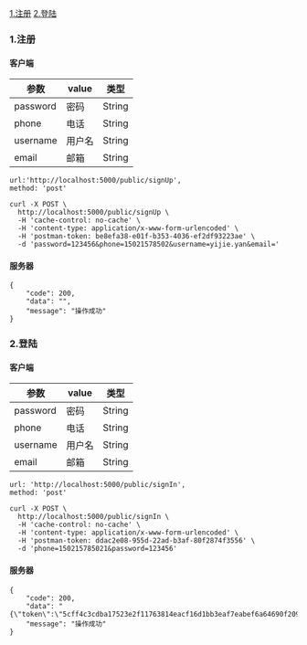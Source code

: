[1.注册](#id1)
[2.登陆](#id2)
### <span id="id1">1.注册</span>
#### 客户端
参数|value|类型|
|----|----|---|
|password|密码|String|
|phone|电话|String|
|username|用户名|String|
|email|邮箱|String|
```
url:'http://localhost:5000/public/signUp',
method: 'post'
```
```
curl -X POST \
  http://localhost:5000/public/signUp \
  -H 'cache-control: no-cache' \
  -H 'content-type: application/x-www-form-urlencoded' \
  -H 'postman-token: be8efa38-e01f-b353-4036-ef2df93223ae' \
  -d 'password=123456&phone=15021578502&username=yijie.yan&email='
```

#### 服务器
```
{
    "code": 200,
    "data": "",
    "message": "操作成功"
}
```
### <span id="id2">2.登陆</span>
#### 客户端
参数|value|类型|
|----|----|---|
|password|密码|String|
|phone|电话|String|
|username|用户名|String|
|email|邮箱|String|
```
url: 'http://localhost:5000/public/signIn',
method: 'post'
```
```
curl -X POST \
  http://localhost:5000/public/signIn \
  -H 'cache-control: no-cache' \
  -H 'content-type: application/x-www-form-urlencoded' \
  -H 'postman-token: ddac2e08-955d-22ad-b3af-80f2874f3556' \
  -d 'phone=150215785021&password=123456'
```
#### 服务器
```
{
    "code": 200,
    "data": "{\"token\":\"5cff4c3cdba17523e2f11763814eacf16d1bb3eaf7eabef6a64690f209f4f71d9af369a94d707080\"}",
    "message": "操作成功"
}
```
